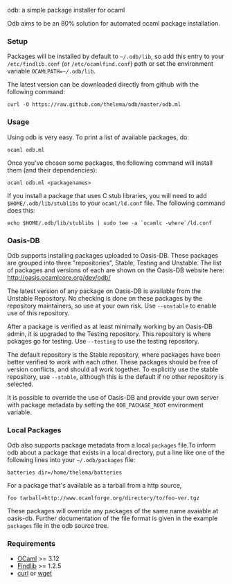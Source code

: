 odb: a simple package installer for ocaml

Odb aims to be an 80% solution for automated ocaml package installation.

### Setup

Packages will be installed by default to `~/.odb/lib`, so add this
entry to your `/etc/findlib.conf` (or `/etc/ocamlfind.conf`) path or set the environment
variable `OCAMLPATH=~/.odb/lib`.

The latest version can be downloaded directly from github with the following command:

    curl -O https://raw.github.com/thelema/odb/master/odb.ml


### Usage

Using odb is very easy. To print a list of available packages, do:

    ocaml odb.ml

Once you've chosen some packages, the following command will install
them (and their dependencies):

    ocaml odb.ml <packagenames>

If you install a package that uses C stub libraries, you will need to
add `$HOME/.odb/lib/stublibs` to your `ocaml/ld.conf` file.  The
following command does this:

    echo $HOME/.odb/lib/stublibs | sudo tee -a `ocamlc -where`/ld.conf

### Oasis-DB

Odb supports installing packages uploaded to Oasis-DB.  These packages
are grouped into three "repositories", Stable, Testing and Unstable.
The list of packages and versions of each are shown on the Oasis-DB
website here: http://oasis.ocamlcore.org/dev/odb/

The latest version of any package on Oasis-DB is available from the
Unstable Repository.  No checking is done on these packages by the
repository maintainers, so use at your own risk.  Use `--unstable` to
enable use of this repository.

After a package is verified as at least minimally working by an
Oasis-DB admin, it is upgraded to the Testing repository.  This
repository is where pckages go for testing.  Use `--testing` to use
the testing repository.

The default repository is the Stable repository, where packages have
been better verified to work with each other.  These packages should
be free of version conflicts, and should all work together.  To
explicitly use the stable repository, use `--stable`, although this is
the default if no other repository is selected.

It is possible to override the use of Oasis-DB and provide your own
server with package metadata by setting the `ODB_PACKAGE_ROOT`
environment variable.

### Local Packages

Odb also supports package metadata from a local `packages` file.To
inform odb about a package that exists in a local directory, put a
line like one of the following lines into your `~/.odb/packages` file:

    batteries dir=/home/thelema/batteries

For a package that's available as a tarball from a http source,

    foo tarball=http://www.ocamlforge.org/directory/to/foo-ver.tgz

These packages will override any packages of the same name avaiable at
oasis-db.  Further documentation of the file format is given in the
example `packages` file in the odb source tree.

### Requirements
* [OCaml][] >= 3.12
* [Findlib][] >= 1.2.5
* [curl][] or [wget][]

[Findlib]: http://projects.camlcity.org/projects/findlib.html/
[OCaml]: http://caml.inria.fr/ocaml/release.en.html
[curl]: http://curl.haxx.se/
[wget]: http://www.gnu.org/software/wget/